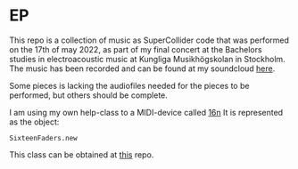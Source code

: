# EP

This repo is a collection of music as SuperCollider code that was performed on the 17th of may 2022, as part of my final concert at the Bachelors studies in electroacoustic music at Kungliga Musikhögskolan in Stockholm.  
The music has been recorded and can be found at my soundcloud [here](https://soundcloud.com/viktorsandstrm).

Some pieces is lacking the audiofiles needed for the pieces to be performed, but others should be complete. 

I am using my own help-class to a MIDI-device called [16n](https://16n-faderbank.github.io/)
It is represented as the object:

```supercollider
SixteenFaders.new
```
This class can be obtained at [this](github.com/vsandstrom/SixteenFaders) repo.
